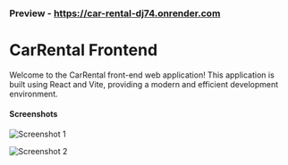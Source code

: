 
### Preview - https://car-rental-dj74.onrender.com


# CarRental Frontend

Welcome to the CarRental front-end web application! This application is built using React and Vite, providing a modern and efficient development environment.

#### Screenshots

![Screenshot 1](https://iili.io/JAsOOoN.png)

![Screenshot 2](https://iili.io/JAsO4Rf.png)

